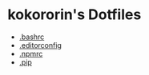 # kokororin's Dotfiles

- [.bashrc](./.bashrc)
- [.editorconfig](./.editorconfig)
- [.npmrc](./.npmrc)
- [.pip](./.pip)

